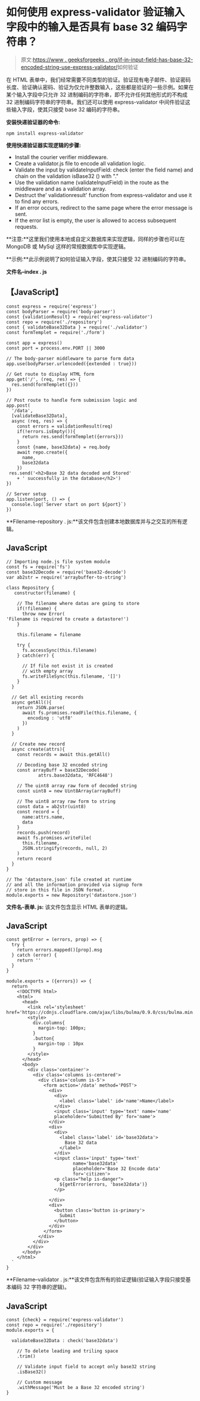 # 如何使用 express-validator 验证输入字段中的输入是否具有 base 32 编码字符串？

> 原文:[https://www . geeksforgeeks . org/if-in-input-field-has-base-32-encoded-string-use-express-validator/](https://www.geeksforgeeks.org/how-to-validate-if-input-in-input-field-has-base-32-encoded-string-using-express-validator/)如何验证

在 HTML 表单中，我们经常需要不同类型的验证。验证现有电子邮件、验证密码长度、验证确认密码、验证为仅允许整数输入，这些都是验证的一些示例。如果在某个输入字段中只允许 32 进制编码的字符串，即不允许任何其他形式的不构成 32 进制编码字符串的字符串。我们还可以使用 express-validator 中间件验证这些输入字段，使其只接受 base 32 编码的字符串。

**安装快递验证器的命令:**

```
npm install express-validator
```

**使用快递验证器实现逻辑的步骤:**

*   Install the courier verifier middleware.
*   Create a validator.js file to encode all validation logic.
*   Validate the input by validateInputField: check (enter the field name) and chain on the validation isBase32 () with "."
*   Use the validation name (validateInputField) in the route as the middleware and as a validation array.
*   Destruct the' validationresult' function from express-validator and use it to find any errors.
*   If an error occurs, redirect to the same page where the error message is sent.
*   If the error list is empty, the user is allowed to access subsequent requests.

**注意:**这里我们使用本地或自定义数据库来实现逻辑，同样的步骤也可以在 MongoDB 或 MySql 这样的常规数据库中实现逻辑。

**示例:**此示例说明了如何验证输入字段，使其只接受 32 进制编码的字符串。

**文件名–index . js**

## 【JavaScript】

```
const express = require('express')
const bodyParser = require('body-parser')
const {validationResult} = require('express-validator')
const repo = require('./repository')
const { validateBase32Data } = require('./validator')
const formTemplet = require('./form')

const app = express()
const port = process.env.PORT || 3000

// The body-parser middleware to parse form data
app.use(bodyParser.urlencoded({extended : true}))

// Get route to display HTML form
app.get('/', (req, res) => {
  res.send(formTemplet({}))
})

// Post route to handle form submission logic and
app.post(
  '/data',
  [validateBase32Data],
  async (req, res) => {
    const errors = validationResult(req)
    if(!errors.isEmpty()){
      return res.send(formTemplet({errors}))
    }
    const {name, base32data} = req.body
    await repo.create({
      name,
      base32data
    })
 res.send('<h2>Base 32 data decoded and Stored'
    + ' successfully in the database</h2>')
})

// Server setup
app.listen(port, () => {
  console.log(`Server start on port ${port}`)
})
```

**Filename–repository . js:**该文件包含创建本地数据库并与之交互的所有逻辑。

## JavaScript

```
// Importing node.js file system module
const fs = require('fs')
const base32Decode = require('base32-decode')
var ab2str = require('arraybuffer-to-string')

class Repository {
   constructor(filename) {

    // The filename where datas are going to store
    if(!filename) {
      throw new Error(
'Filename is required to create a datastore!')
    }

    this.filename = filename

    try {
      fs.accessSync(this.filename)
    } catch(err) {

      // If file not exist it is created
      // with empty array
      fs.writeFileSync(this.filename, '[]')
    }
  }

  // Get all existing records
  async getAll(){
    return JSON.parse(
      await fs.promises.readFile(this.filename, {
        encoding : 'utf8'
      })
    )
  }

  // Create new record
  async create(attrs){
    const records = await this.getAll()

    // Decoding base 32 encoded string
    const arrayBuff = base32Decode(
            attrs.base32data, 'RFC4648')

    // The uint8 array raw form of decoded string
    const uint8 = new Uint8Array(arrayBuff)

    // The uint8 array raw form to string
    const data = ab2str(uint8)
    const record = {
      name:attrs.name,
      data
    }
    records.push(record)
    await fs.promises.writeFile(
      this.filename,
      JSON.stringify(records, null, 2)  
    )
    return record
  }
}

// The 'datastore.json' file created at runtime
// and all the information provided via signup form
// store in this file in JSON format.
module.exports = new Repository('datastore.json')
```

**文件名-表单. js:** 该文件包含显示 HTML 表单的逻辑。

## JavaScript

```
const getError = (errors, prop) => {
  try {
    return errors.mapped()[prop].msg
  } catch (error) {
    return ''
  }
}

module.exports = ({errors}) => {
  return `
    <!DOCTYPE html>
    <html>
      <head>
        <link rel='stylesheet'
href='https://cdnjs.cloudflare.com/ajax/libs/bulma/0.9.0/css/bulma.min.css'>
        <style>
          div.columns{
            margin-top: 100px;
          }
          .button{
            margin-top : 10px
          }
        </style>
      </head>
      <body>
        <div class='container'>
          <div class='columns is-centered'>
            <div class='column is-5'>
              <form action='/data' method='POST'>           
                <div>
                  <div>
                    <label class='label' id='name'>Name</label>
                  </div>
                  <input class='input' type='text' name='name'
                  placeholder='Submitted By' for='name'>
                </div>
                <div>
                  <div>
                    <label class='label' id='base32data'>
                      Base 32 data
                    </label>
                  </div>
                  <input class='input' type='text'
                         name='base32data'
                         placeholder='Base 32 Encode data'
                         for='citizen'>
                  <p class="help is-danger">
                    ${getError(errors, 'base32data')}
                  </p>

                </div>
                <div>
                  <button class='button is-primary'>
                    Submit
                  </button>
                </div>
              </form>
            </div>
          </div>
        </div>
      </body>
    </html>  
  `
}
```

**Filename–validator . js:**该文件包含所有的验证逻辑(验证输入字段只接受基本编码 32 字符串的逻辑)。

## JavaScript

```
const {check} = require('express-validator')
const repo = require('./repository')
module.exports = {

  validateBase32Data : check('base32data')

    // To delete leading and triling space
    .trim()

    // Validate input field to accept only base32 string
    .isBase32()

    // Custom message
    .withMessage('Must be a Base 32 encoded string')
}
```